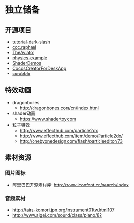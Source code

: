 # 独立储备
## 开源项目
* [tutorial-dark-slash](https://github.com/cocos-creator/tutorial-dark-slash)
* [ccc.raphael](https://github.com/2youyou2/ccc.raphael)
* [TheAviator](https://github.com/2youyou2/TheAviator)
* [physics-example](https://github.com/2youyou2/physics-example)
* [ShaderDemos](https://github.com/fylz1125/ShaderDemos)
* [CocosCreatorForDeskApp](https://github.com/tidys/CocosCreatorForDeskApp)
* [scrabble](https://github.com/mambo723/scrabble)

## 特效动画
* dragonbones
  * http://dragonbones.com/cn/index.html
* shader动画
  * https://www.shadertoy.com
* 粒子特效
  * http://www.effecthub.com/particle2dx
  * http://www.effecthub.com/item/demo/Particle2dx/
  * http://onebyonedesign.com/flash/particleeditor/73


## 素材资源
### 图片图标
* 阿里巴巴开源素材库: http://www.iconfont.cn/search/index

### 音频素材
* http://taira-komori.jpn.org/instrument01tw.html107
* http://www.aigei.com/sound/class/piano/82
